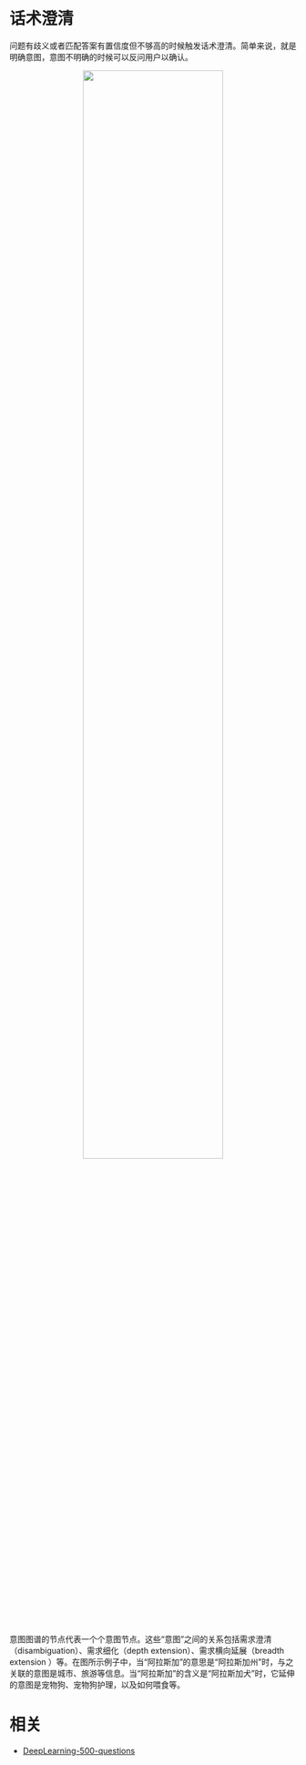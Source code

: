 

# 话术澄清

问题有歧义或者匹配答案有置信度但不够高的时候触发话术澄清。简单来说，就是明确意图，意图不明确的时候可以反问用户以确认。

<p align="center">
    <img width="70%" height="70%" src="http://images.iterate.site/blog/image/20190722/uxHbS3MFynOt.jpg?imageslim">
</p>


意图图谱的节点代表一个个意图节点。这些“意图”之间的关系包括需求澄清（disambiguation）、需求细化（depth extension）、需求横向延展（breadth extension ）等。在图所示例子中，当“阿拉斯加”的意思是“阿拉斯加州”时，与之关联的意图是城市、旅游等信息。当“阿拉斯加”的含义是“阿拉斯加犬”时，它延伸的意图是宠物狗、宠物狗护理，以及如何喂食等。





# 相关

- [DeepLearning-500-questions](https://github.com/scutan90/DeepLearning-500-questions)
